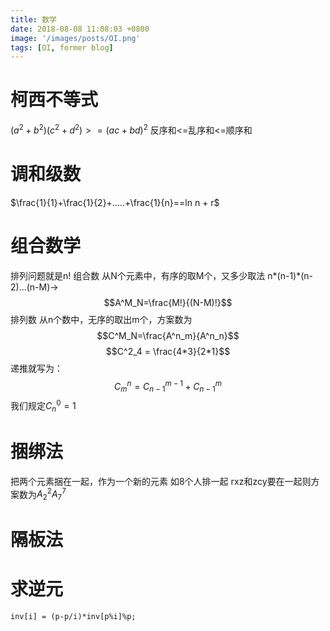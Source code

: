 ```yaml
---
title: 数学
date: 2018-08-08 11:08:03 +0800
image: '/images/posts/OI.png'
tags: [OI, former blog]
---
```


# 柯西不等式
$(a^2+b^2)(c^2+d^2)>=(ac+bd)^2$
反序和<=乱序和<=顺序和
# 调和级数
$\frac{1}{1}+\frac{1}{2}+.....+\frac{1}{n}==ln n + r$
# 组合数学
排列问题就是n!
组合数
从N个元素中，有序的取M个，又多少取法
n*(n-1)*(n-2)...(n-M)->
$$A^M_N=\frac{M!}{(N-M)!}$$
排列数
从n个数中，无序的取出m个，方案数为
$$C^M_N=\frac{A^n_m}{A^n_n}$$
$$C^2_4 = \frac{4*3}{2*1}$$
递推就写为：
$$C^n_m=C^{m-1}_{n-1}+C^m_{n-1}$$
我们规定$C^0_n = 1$
# 捆绑法
把两个元素捆在一起，作为一个新的元素
如8个人排一起
rxz和zcy要在一起则方案数为$A^2_2A^7_7$
# 隔板法
# 求逆元
```
inv[i] = (p-p/i)*inv[p%i]%p;
```